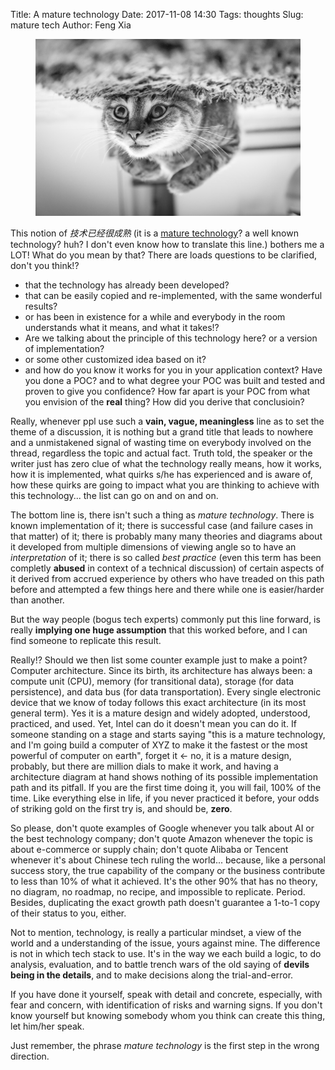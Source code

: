 Title: A mature technology
Date: 2017-11-08 14:30
Tags: thoughts
Slug: mature tech
Author: Feng Xia


<figure class="col s12">
  <img src="/images/a%20cute%20cat.jpg"
       class="responsive-img">
</figure>

This notion of _技术已经很成熟_ (it is a [mature technology][1]?  a
well known technology? huh? I don't even know how to translate this
line.)  bothers me a LOT! What do you mean by that? There are loads
questions to be clarified, don't you think!?

[1]: https://en.wikipedia.org/wiki/Mature_technology

* that the technology has already been developed? 
* that can be easily copied and re-implemented, with the same wonderful results?
* or has been in existence for a while and everybody in the room
understands what it means, and what it takes!? 
* Are we talking about the principle of this technology here? or a
  version of implementation? 
* or some other customized idea based on it? 
* and how do you know it works for you in your application context?
  Have you done a POC? and to what degree your POC was built and
  tested and proven to give you confidence? How far apart is your POC
  from what you envision of the **real** thing? How did you derive
  that conclusioin?

Really, whenever ppl use such a **vain, vague, meaningless**
line as to set the theme of a  discussion, 
it is nothing but a grand title that leads
to nowhere and a unmistakened signal of wasting time on everybody 
involved on the thread, regardless the topic
and actual fact. Truth told, the speaker or the writer just has
zero clue of what the technology really means, how it works,
how it is implemented, what quirks s/he has experienced and is aware
of, how these quirks are going to impact what you are thinking to
achieve with this technology... the list can go on and on and on.

The bottom line is, there isn't such a thing as _mature
technology_. There is known implementation of it; there is successful
case (and failure cases in that matter) of it; there is probably many
many theories and diagrams about it developed from multiple dimensions
of viewing angle so to have an _interpretation_ of it; there is so
called _best practice_ (even this term has been completly **abused**
in context of a technical discussion) of certain aspects of it derived from accrued
experience by others who have treaded on this path before and
attempted a few things here and there while one is easier/harder than
another.

But the way people (bogus tech experts) commonly put this line forward, is really
**implying one huge assumption** that this worked before, and I can
find someone to replicate this result.

Really!? Should we then list some counter example just to make a
point? Computer architecture. Since its birth, its architecture has
always been: a compute unit (CPU), memory (for transitional data),
storage (for data persistence), and data bus (for data
transportation). Every single electronic device that we know of today
follows this exact architecture (in its most general term). Yes it is
a mature design and widely adopted, understood, practiced, and
used. Yet, Intel can do it doesn't mean you can do it. If someone
standing on a stage and starts saying "this is a mature technology,
and I'm going build a computer of XYZ to make it the fastest or the
most powerful of computer on earth", forget it &larr; no, it is a
mature design, probably, but there are million dials to make it work,
and having a architecture diagram at hand shows nothing of its
possible implementation path and its pitfall. If you are the first
time doing it, you will fail, 100% of the time. Like everything else
in life, if you never practiced it before, your odds of striking gold
on the first try is, and should be, **zero**.

So please, don't quote examples of Google whenever you talk about AI
or the best technology company; don't quote Amazon whenever the topic
is about e-commerce or supply chain; don't quote Alibaba or Tencent
whenever it's about Chinese tech ruling the world... because, like a
personal success story, the true capability of the company or the
business contribute to less than 10% of what it achieved. It's the
other 90% that has no theory, no diagram, no roadmap, no recipe, and
impossible to replicate. Period. Besides, duplicating the exact growth
path doesn't guarantee a 1-to-1 copy of their status to you,
either.

Not to mention, technology, is really a particular mindset, a view of
the world and a understanding of the issue, yours against mine. The
difference is not in which tech stack to use. It's in the way we each
build a logic, to do analysis, evaluation, and to battle trench wars
of the old saying of **devils being in the details**,
and to make decisions along the trial-and-error.

If you have done it yourself, speak with detail and concrete,
especially, with fear and concern, with identification of risks
and warning signs. If you don't know yourself but knowing somebody
whom you think can create this thing, let him/her speak. 

Just remember, the phrase _mature technology_ is the first step
in the wrong direction.
